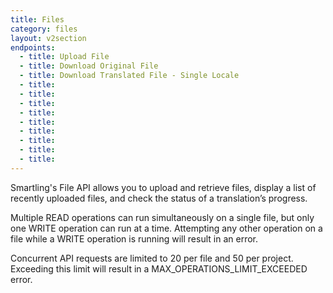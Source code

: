 ```yaml
---
title: Files
category: files
layout: v2section
endpoints:
  - title: Upload File
  - title: Download Original File
  - title: Download Translated File - Single Locale
  - title: 
  - title: 
  - title: 
  - title: 
  - title: 
  - title: 
  - title: 
  - title: 
  - title: 
---
```


Smartling's File API allows you to upload and retrieve files, display a list of recently uploaded files, and check the status of a translation’s progress.

Multiple READ operations can run simultaneously on a single file, but only one WRITE operation can run at a time. Attempting any other operation on a file while a WRITE operation is running will result in an error.

Concurrent API requests are limited to 20 per file and 50 per project. Exceeding this limit will result in a MAX_OPERATIONS_LIMIT_EXCEEDED error.